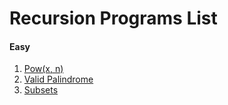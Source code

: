 # Recursion Programs List

#### Easy

1. [Pow(x, n)](https://leetcode.com/problems/powx-n/)
2. [Valid Palindrome](https://leetcode.com/problems/valid-palindrome/)
3. [Subsets](https://leetcode.com/problems/subsets/)